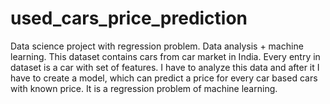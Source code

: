 # used_cars_price_prediction
Data science project with regression problem. Data analysis + machine learning.
This dataset contains cars from car market in India. Every entry in dataset is a car with set of features. I have to analyze this data and after it I have to create a model, which can predict a price for every car based cars with known price. It is a regression problem of machine learning.
